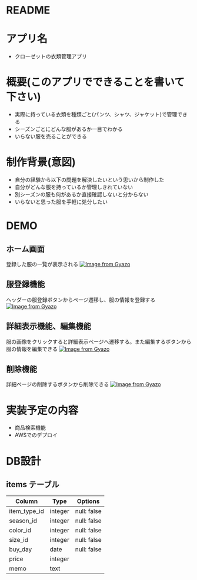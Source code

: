 # README

# アプリ名
- クローゼットの衣類管理アプリ

# 概要(このアプリでできることを書いて下さい)
- 実際に持っている衣類を種類ごと(パンツ、シャツ、ジャケット)で管理できる
- シーズンごとにどんな服があるか一目でわかる
- いらない服を売ることができる

# 制作背景(意図)						
- 自分の経験から以下の問題を解決したいという思いから制作した
- 自分がどんな服を持っているか管理しきれていない
- 別シーズンの服も何があるか直接確認しないと分からない
- いらないと思った服を手軽に処分したい

# DEMO		
## ホーム画面
登録した服の一覧が表示される
[![Image from Gyazo](https://i.gyazo.com/3de28b66127b3bf0e07ff296c52f6bb0.gif)](https://gyazo.com/3de28b66127b3bf0e07ff296c52f6bb0)

## 服登録機能
ヘッダーの服登録ボタンからページ遷移し、服の情報を登録する
[![Image from Gyazo](https://i.gyazo.com/8ca3ec5b89b0585f6cb4c798f01c33bf.gif)](https://gyazo.com/8ca3ec5b89b0585f6cb4c798f01c33bf)

## 詳細表示機能、編集機能
服の画像をクリックすると詳細表示ページへ遷移する。また編集するボタンから服の情報を編集できる
[![Image from Gyazo](https://i.gyazo.com/51184430231d010748d08ddb11600b69.gif)](https://gyazo.com/51184430231d010748d08ddb11600b69)

## 削除機能
詳細ページの削除するボタンから削除できる
[![Image from Gyazo](https://i.gyazo.com/308698c7506b4401f060a32edb9ea317.gif)](https://gyazo.com/308698c7506b4401f060a32edb9ea317)

# 実装予定の内容
- 商品検索機能
- AWSでのデプロイ		

# DB設計			
## items テーブル
| Column       | Type       | Options           |
| ------------ | ---------- | ----------------- |
| item_type_id | integer    | null: false       |
| season_id    | integer    | null: false       |
| color_id     | integer    | null: false       |
| size_id      | integer    | null: false       |
| buy_day      | date       | null: false       |
| price        | integer    |                   |
| memo         | text       |                   |

